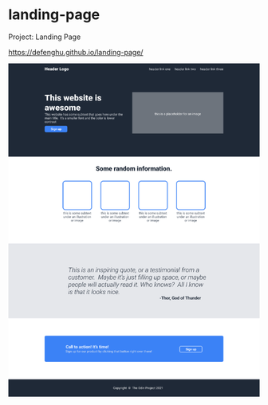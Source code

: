 # landing-page
Project: Landing Page

https://defenghu.github.io/landing-page/

![desired outcome](./01.png)